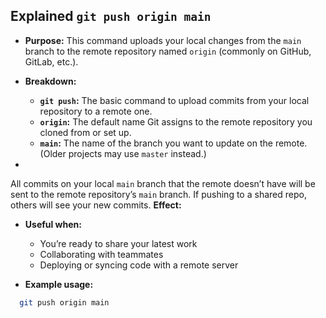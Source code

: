 ## Explained `git push origin main`

- **Purpose:**
  This command uploads your local changes from the `main` branch to the remote repository named `origin` (commonly on
  GitHub, GitLab, etc.).
- **Breakdown:**
    - **`git push`:** The basic command to upload commits from your local repository to a remote one.
    - **`origin`:** The default name Git assigns to the remote repository you cloned from or set up.
    - **`main`:** The name of the branch you want to update on the remote. (Older projects may use `master` instead.)

-

All commits on your local `main` branch that the remote doesn’t have will be sent to the remote repository’s `main`
branch. If pushing to a shared repo, others will see your new commits. **Effect:**

- **Useful when:**
    - You’re ready to share your latest work
    - Collaborating with teammates
    - Deploying or syncing code with a remote server

- **Example usage:**

``` bash
  git push origin main
```
